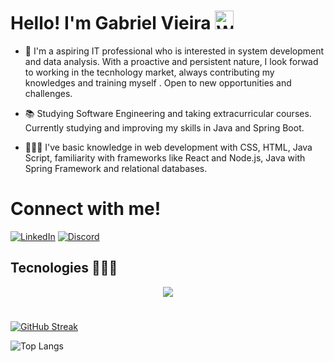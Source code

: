 # Hello! I'm Gabriel Vieira  <img src="https://raw.githubusercontent.com/Tarikul-Islam-Anik/Animated-Fluent-Emojis/master/Emojis/Hand%20gestures/Waving%20Hand%20Dark%20Skin%20Tone.png" alt="Waving Hand Dark Skin Tone" width="30" height="30" />

 * 💬 I'm a aspiring IT professional who is interested in system development and data analysis. With a proactive and persistent nature, I look forwad to working in the tecnhology market, always contributing my knowledges and training myself . Open to new opportunities and challenges.  

 * 📚 Studying Software Engineering and taking extracurricular courses. Currently studying and improving my skills in Java and Spring Boot.

 *  👨🏿‍💻 I've basic knowledge in web development with CSS, HTML, Java Script, familiarity with frameworks like React and Node.js, Java with Spring Framework and relational databases.
   
# Connect with me!
[![LinkedIn](https://img.shields.io/badge/LinkedIn-0077B5?style=for-the-badge&logo=linkedin&logoColor=white)](https://www.linkedin.com/in/gabriel-vieirax12/) [![Discord](https://img.shields.io/badge/Discord-7289DA?style=for-the-badge&logo=discord&logoColor=white)](https://discord.com/channels/gvieiraxx/) 


## Tecnologies 👨🏿‍💻
<p align="center">
  <a href="https://skillicons.dev">
    <img src="https://skillicons.dev/icons?i=html,css,js,java,spring,postgres,mysql,idea,vscode,postman,git" />
  </a>
</p>

 # 
[![GitHub Streak](https://streak-stats.demolab.com/?user=gVieiraX&theme=bear&background=000&border=30A3DC&dates=FFF)](https://git.io/streak-stats)

![Top Langs](https://github-readme-stats-git-masterrstaa-rickstaa.vercel.app/api/top-langs/?username=gVieiraX&layout=compact&bg_color=000&border_color=30A3DC&title_color=E94D5F&text_color=FFF)
